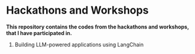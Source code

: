 # Hackathons and Workshops

**This repository contains the codes from the hackathons and workshops, that I have participated in.**

1. Building LLM-powered applications using LangChain